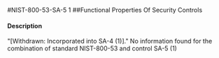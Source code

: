 #NIST-800-53-SA-5 1
##Functional Properties Of Security Controls
#### Description
"[Withdrawn: Incorporated into SA-4 (1)]."
No information found for the combination of standard NIST-800-53 and control SA-5 (1)
